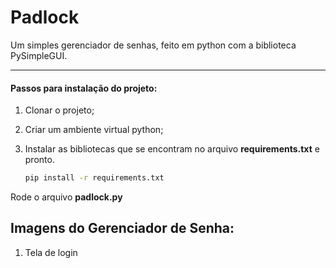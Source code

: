 # Padlock

 Um simples gerenciador de senhas, feito em python com a biblioteca PySimpleGUI.

---

#### Passos para instalação do projeto:

1. Clonar o projeto;

2. Criar um ambiente virtual python;

3. Instalar as bibliotecas que se encontram no arquivo **requirements.txt** e pronto.
   
   ```bash
   pip install -r requirements.txt 
   ```

Rode o arquivo **padlock.py**



## Imagens do Gerenciador de Senha:

1. Tela de login
   
   
